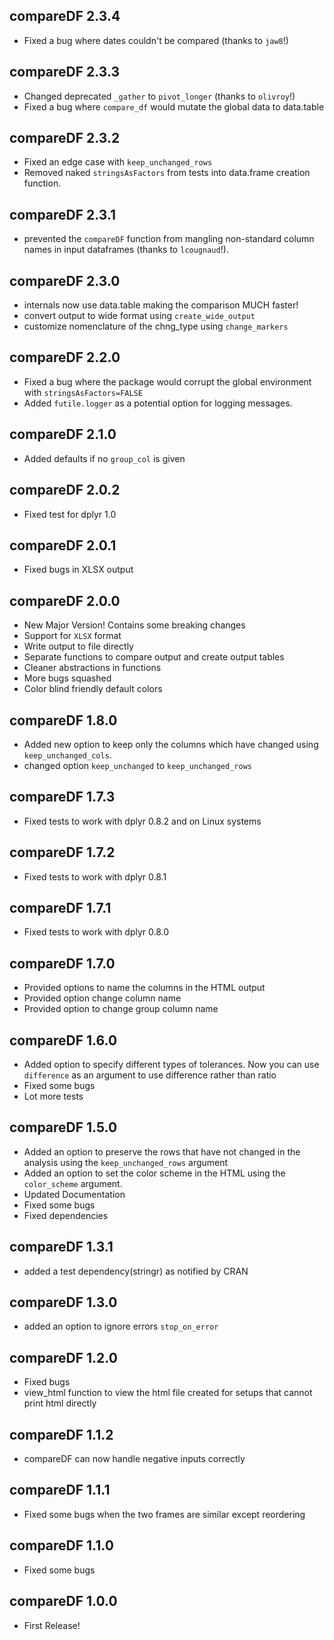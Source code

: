 ## compareDF 2.3.4
* Fixed a bug where dates  couldn't be compared (thanks to `jaw8`!)


## compareDF 2.3.3
* Changed deprecated `_gather` to `pivot_longer` (thanks to `olivroy`!)
* Fixed a bug where `compare_df` would mutate the global data to data.table

## compareDF 2.3.2
* Fixed an edge case with `keep_unchanged_rows`
* Removed naked `stringsAsFactors` from tests into data.frame creation function.

## compareDF 2.3.1
* prevented the `compareDF` function from mangling non-standard column names in input dataframes (thanks to `lcougnaud`!).

## compareDF 2.3.0
* internals now use data.table making the comparison MUCH faster!
* convert output to wide format using `create_wide_output`
* customize nomenclature of the chng_type using `change_markers`

## compareDF 2.2.0
* Fixed a bug where the package would corrupt the global environment with `stringsAsFactors=FALSE`
* Added `futile.logger` as a potential option for logging messages.

## compareDF 2.1.0
* Added defaults if no `group_col` is given

## compareDF 2.0.2
* Fixed test for dplyr 1.0

## compareDF 2.0.1
* Fixed bugs in XLSX output

## compareDF 2.0.0
* New Major Version! Contains some breaking changes
* Support for `XLSX` format
* Write output to file directly
* Separate functions to compare output and create output tables
* Cleaner abstractions in functions
* More bugs squashed
* Color blind friendly default colors

## compareDF 1.8.0
* Added new option to keep only the columns which have changed using `keep_unchanged_cols`. 
* changed option `keep_unchanged` to `keep_unchanged_rows`

## compareDF 1.7.3
* Fixed tests to work with dplyr 0.8.2 and on Linux systems

## compareDF 1.7.2
* Fixed tests to work with dplyr 0.8.1

## compareDF 1.7.1
* Fixed tests to work with dplyr 0.8.0

## compareDF 1.7.0
* Provided options to name the columns in the HTML output
* Provided option change column name
* Provided option to change group column name

## compareDF 1.6.0
* Added option to specify different types of tolerances. Now you can use `difference` as an argument to use difference rather than ratio
* Fixed some bugs
* Lot more tests

## compareDF 1.5.0
* Added an option to preserve the rows that have not changed in the analysis using the `keep_unchanged_rows` argument
* Added an option to set the color scheme in the HTML using the `color_scheme` argument.
* Updated Documentation
* Fixed some bugs
* Fixed dependencies

## compareDF 1.3.1
* added a test dependency(stringr) as notified by CRAN

## compareDF 1.3.0
* added an option to ignore errors `stop_on_error`

## compareDF 1.2.0
* Fixed bugs
* view_html function to view the html file created for setups that cannot print html directly

## compareDF 1.1.2
* compareDF can now handle negative inputs correctly

## compareDF 1.1.1
* Fixed some bugs when the two frames are similar except reordering

## compareDF 1.1.0
* Fixed some bugs

## compareDF 1.0.0

* First Release!
